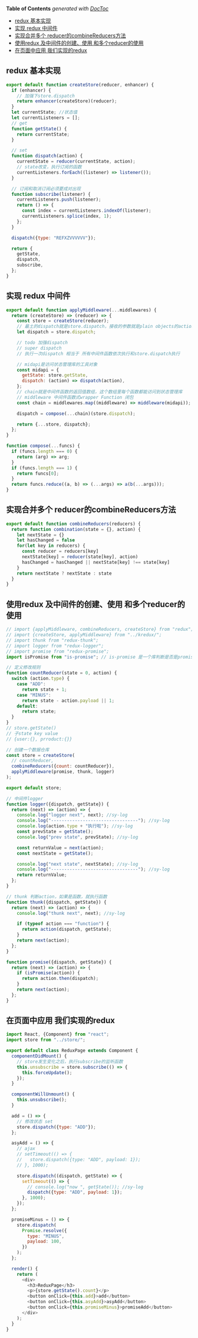 <!-- START doctoc generated TOC please keep comment here to allow auto update -->
<!-- DON'T EDIT THIS SECTION, INSTEAD RE-RUN doctoc TO UPDATE -->
**Table of Contents**  *generated with [DocToc](https://github.com/thlorenz/doctoc)*

- [redux 基本实现](#redux-%E5%9F%BA%E6%9C%AC%E5%AE%9E%E7%8E%B0)
- [实现 redux 中间件](#%E5%AE%9E%E7%8E%B0-redux-%E4%B8%AD%E9%97%B4%E4%BB%B6)
- [实现合并多个 reducer的combineReducers方法](#%E5%AE%9E%E7%8E%B0%E5%90%88%E5%B9%B6%E5%A4%9A%E4%B8%AA-reducer%E7%9A%84combinereducers%E6%96%B9%E6%B3%95)
- [使用redux 及中间件的创建、使用 和多个reducer的使用](#%E4%BD%BF%E7%94%A8redux-%E5%8F%8A%E4%B8%AD%E9%97%B4%E4%BB%B6%E7%9A%84%E5%88%9B%E5%BB%BA%E4%BD%BF%E7%94%A8-%E5%92%8C%E5%A4%9A%E4%B8%AAreducer%E7%9A%84%E4%BD%BF%E7%94%A8)
- [在页面中应用 我们实现的redux](#%E5%9C%A8%E9%A1%B5%E9%9D%A2%E4%B8%AD%E5%BA%94%E7%94%A8-%E6%88%91%E4%BB%AC%E5%AE%9E%E7%8E%B0%E7%9A%84redux)

<!-- END doctoc generated TOC please keep comment here to allow auto update -->

<!--
 * @Author: mrzou
 * @Date: 2021-07-01 23:33:14
 * @LastEditors: mrzou
 * @LastEditTime: 2021-07-03 19:12:04
 * @Description: file content
-->

## redux 基本实现
```js
export default function createStore(reducer, enhancer) {
  if (enhancer) {
    // 加强下store.dispatch
    return enhancer(createStore)(reducer);
  }
  let currentState; //状态值
  let currentListeners = [];
  // get
  function getState() {
    return currentState;
  }

  // set
  function dispatch(action) {
    currentState = reducer(currentState, action);
    // state改变，执行订阅的函数
    currentListeners.forEach((listener) => listener());
  }

  // 订阅和取消订阅必须要成对出现
  function subscribe(listener) {
    currentListeners.push(listener);
    return () => {
      const index = currentListeners.indexOf(listener);
      currentListeners.splice(index, 1);
    };
  }

  dispatch({type: "REFXZVVVVVV"});

  return {
    getState,
    dispatch,
    subscribe,
  };
}
```
## 实现 redux 中间件
```js
export default function applyMiddleware(...middlewares) {
  return (createStore) => (reducer) => {
    const store = createStore(reducer);
    // 最土的dispatch就是store.dispatch，接收的参数就是plain objects的action
    let dispatch = store.dispatch;

    // todo 加强dispatch
    // super dispatch
    // 执行一次dispatch 相当于 所有中间件函数依次执行和store.dispatch执行

    // midapi是访问状态管理库的工具对象
    const midapi = {
      getState: store.getState,
      dispatch: (action) => dispatch(action),
    };
    // chain就是中间件函数的返回值数组，这个数组里每个函数都能访问到状态管理库
    // middleware 中间件函数式wrapper Function 闭包
    const chain = middlewares.map((middleware) => middleware(midapi));

    dispatch = compose(...chain)(store.dispatch);

    return {...store, dispatch};
  };
}

function compose(...funcs) {
  if (funcs.length === 0) {
    return (arg) => arg;
  }
  if (funcs.length === 1) {
    return funcs[0];
  }
  return funcs.reduce((a, b) => (...args) => a(b(...args)));
}
```

## 实现合并多个 reducer的combineReducers方法
```js
export default function combineReducers(reducers) {
  return function combination(state = {}, action) {
    let nextState = {}
    let hasChanged = false
    for(let key in reducers) {
      const reducer = reducers[key]
      nextState[key] = reducer(state[key], action)
      hasChanged = hasChanged || nextState[key] !== state[key]
    }
    return nextState ? nextState : state
  }
}
```

## 使用redux 及中间件的创建、使用 和多个reducer的使用

```js
// import {applyMiddleware, combineReducers, createStore} from "redux";
// import {createStore, applyMiddleware} from "../kredux/";
// import thunk from "redux-thunk";
// import logger from "redux-logger";
// import promise from "redux-promise";
import isPromise from "is-promise"; // is-promise 是一个库判断是否是promise

// 定义修改规则
function countReducer(state = 0, action) {
  switch (action.type) {
    case "ADD":
      return state + 1;
    case "MINUS":
      return state - action.payload || 1;
    default:
      return state;
  }
}
// store.getState()
// 子state key value
// {user:{}, prroduct:{}}

// 创建一个数据仓库
const store = createStore(
  // countReducer,
  combineReducers({count: countReducer}),
  applyMiddleware(promise, thunk, logger)
);

export default store;

// 中间件logger
function logger({dispatch, getState}) {
  return (next) => (action) => {
    console.log("logger next", next); //sy-log
    console.log("---------------------------------"); //sy-log
    console.log(action.type + "执行啦"); //sy-log
    const prevState = getState();
    console.log("prev state", prevState); //sy-log

    const returnValue = next(action);
    const nextState = getState();

    console.log("next state", nextState); //sy-log
    console.log("---------------------------------"); //sy-log
    return returnValue;
  };
}

// thunk 判断action，如果是函数，就执行函数
function thunk({dispatch, getState}) {
  return (next) => (action) => {
    console.log("thunk next", next); //sy-log

    if (typeof action === "function") {
      return action(dispatch, getState);
    }
    return next(action);
  };
}

function promise({dispatch, getState}) {
  return (next) => (action) => {
    if (isPromise(action)) {
      return action.then(dispatch);
    }
    return next(action);
  };
}
```

## 在页面中应用 我们实现的redux
```js
import React, {Component} from "react";
import store from "../store/";

export default class ReduxPage extends Component {
  componentDidMount() {
    // store发生变化之后，执行subscribe的监听函数
    this.unsubscribe = store.subscribe(() => {
      this.forceUpdate();
    });
  }

  componentWillUnmount() {
    this.unsubscribe();
  }

  add = () => {
    // 修改状态 set
    store.dispatch({type: "ADD"});
  };

  asyAdd = () => {
    // ajax
    // setTimeout(() => {
    //   store.dispatch({type: "ADD", payload: 1});
    // }, 1000);

    store.dispatch((dispatch, getState) => {
      setTimeout(() => {
        // console.log("now ", getState()); //sy-log
        dispatch({type: "ADD", payload: 1});
      }, 1000);
    });
  };

  promiseMinus = () => {
    store.dispatch(
      Promise.resolve({
        type: "MINUS",
        payload: 100,
      })
    );
  };

  render() {
    return (
      <div>
        <h3>ReduxPage</h3>
        <p>{store.getState().count}</p>
        <button onClick={this.add}>add</button>
        <button onClick={this.asyAdd}>asyAdd</button>
        <button onClick={this.promiseMinus}>promiseAdd</button>
      </div>
    );
  }
}
```
